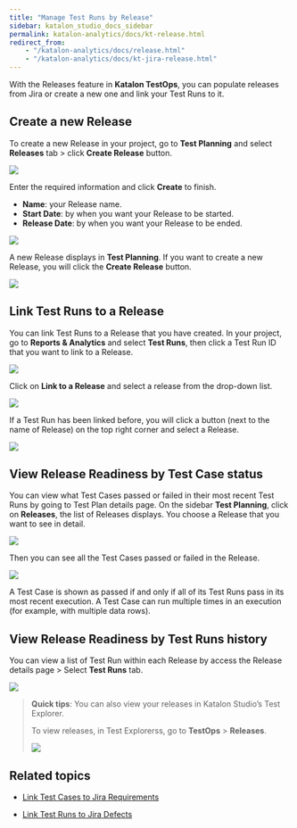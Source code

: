 ```yaml
---
title: "Manage Test Runs by Release" 
sidebar: katalon_studio_docs_sidebar
permalink: katalon-analytics/docs/kt-release.html
redirect_from:
    - "/katalon-analytics/docs/release.html"
    - "/katalon-analytics/docs/kt-jira-release.html"
---
```


With the Releases feature in **Katalon TestOps**, you can populate releases from Jira or create a new one and link your Test Runs to it.

## Create a new Release

To create a new Release in your project, go to **Test Planning** and select **Releases** tab > click **Create Release** button.

![](https://github.com/katalon-studio/docs-images/raw/master/katalon-analytics/docs/release/kt_test_plan_release_tab.png)

Enter the required information and click **Create** to finish.
- **Name**: your Release name.
- **Start Date**: by when you want your Release to be started.
- **Release Date**: by when you want your Release to be ended.

![](https://github.com/katalon-studio/docs-images/raw/master/katalon-analytics/docs/release/kt_create_release.png)

A new Release displays in **Test Planning**. If you want to create a new Release, you will click the **Create Release** button.

![](https://github.com/katalon-studio/docs-images/raw/master/katalon-analytics/docs/release/kt_test_plan_release_list_create.png)

## Link Test Runs to a Release

You can link Test Runs to a Release that you have created. In your project, go to **Reports & Analytics** and select **Test Runs**, then click a Test Run ID that you want to link to a Release.

![](https://github.com/katalon-studio/docs-images/raw/master/katalon-analytics/docs/release/kt_click_id_test_run.png)

Click on **Link to a Release** and select a release from the drop-down list.

![](https://github.com/katalon-studio/docs-images/raw/master/katalon-analytics/docs/release/kt_test_run_link_release.png)

If a Test Run has been linked before, you will click a button (next to the name of Release) on the top right corner and select a Release.

![](https://github.com/katalon-studio/docs-images/raw/master/katalon-analytics/docs/release/kt_test_run_link_release1.png)

## View Release Readiness by Test Case status

You can view what Test Cases passed or failed in their most recent Test Runs by going to Test Plan details page. On the sidebar **Test Planning**, click on **Releases**, the list of Releases displays. You choose a Release that you want to see in detail.

![](https://github.com/katalon-studio/docs-images/raw/master/katalon-analytics/docs/release/kt_test_plan_choose_release.png)

Then you can see all the Test Cases passed or failed in the Release.

![](https://github.com/katalon-studio/docs-images/raw/master/katalon-analytics/docs/release/kt_sample_release_detail.png)

A Test Case is shown as passed if and only if all of its Test Runs pass in its most recent execution. A Test Case can run multiple times in an execution (for example, with multiple data rows).

## View Release Readiness by Test Runs history

You can view a list of Test Run within each Release by access the Release details page > Select **Test Runs** tab.

<img src="https://github.com/katalon-studio/docs-images/raw/master/katalon-analytics/docs/release/test-run-status.png" width="" height="">

> **Quick tips**: You can also view your releases in Katalon Studio’s Test Explorer.
>
> To view releases, in Test Explorerss, go to **TestOps** > **Releases**.
>
> <img src="https://github.com/katalon-studio/docs-images/raw/master/katalon-analytics/docs/release/view-release-ks.png" width="" height="">

## Related topics

- [Link Test Cases to Jira Requirements](https://docs.katalon.com/katalon-analytics/docs/ka-integration-jira.html)

- [Link Test Runs to Jira Defects](https://docs.katalon.com/katalon-analytics/docs/ka-defects.html)